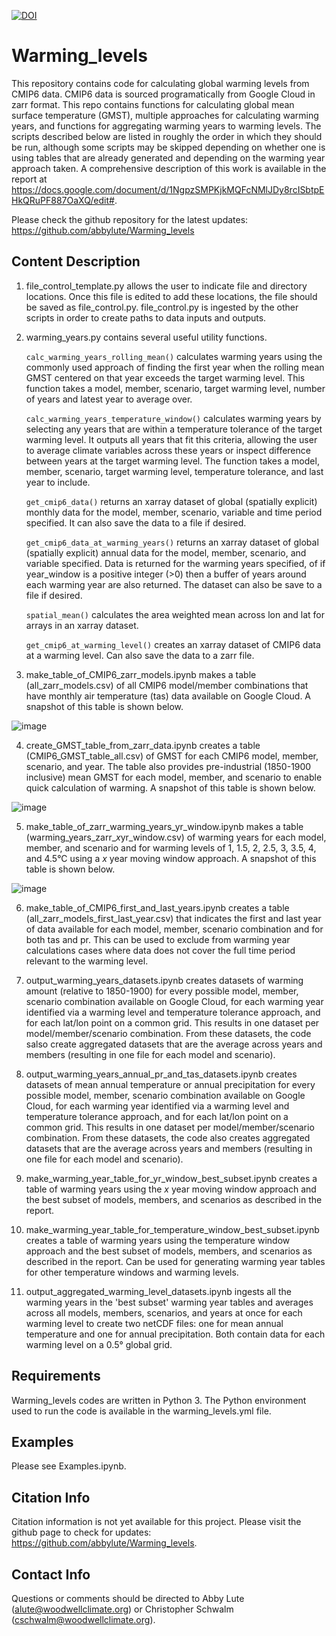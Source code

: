 [![DOI](https://zenodo.org/badge/DOI/10.5281/zenodo.11061678.svg)](https://doi.org/10.5281/zenodo.11061678)

# Warming_levels

This repository contains code for calculating global warming levels from CMIP6 data. CMIP6 data is sourced programatically from Google Cloud in zarr format. This repo contains functions for calculating global mean surface temperature (GMST), multiple approaches for calculating warming years, and functions for aggregating warming years to warming levels. The scripts described below are listed in roughly the order in which they should be run, although some scripts may be skipped depending on whether one is using tables that are already generated and depending on the warming year approach taken. A comprehensive description of this work is available in the report at https://docs.google.com/document/d/1NgpzSMPKjkMQFcNMlJDy8rcISbtpEHkQRuPF887OaXQ/edit#.

Please check the github repository for the latest updates:
https://github.com/abbylute/Warming_levels


## Content Description

1. file_control_template.py allows the user to indicate file and directory locations. Once this file is edited to add these locations, the file should be saved as file_control.py. file_control.py is ingested by the other scripts in order to create paths to data inputs and outputs.

2. warming_years.py contains several useful utility functions. 

   `calc_warming_years_rolling_mean()` calculates warming years using the commonly used approach of finding the first year when the rolling mean GMST centered on that year exceeds the target warming level. This function takes a model, member, scenario, target warming level, number of years and latest year to average over.

   `calc_warming_years_temperature_window()` calculates warming years by selecting any years that are within a temperature tolerance of the target warming level. It outputs all years that fit this criteria, allowing the user to average climate variables across these years or inspect difference between years at the target warming level. The function takes a model, member, scenario, target warming level, temperature tolerance, and last year to include.

   `get_cmip6_data()` returns an xarray dataset of global (spatially explicit) monthly data for the model, member, scenario, variable and time period specified. It can also save the data to a file if desired.

   `get_cmip6_data_at_warming_years()` returns an xarray dataset of global (spatially explicit) annual data for the model, member, scenario, and variable specified. Data is returned for the warming years specified, of if year_window is a positive integer (>0) then a buffer of years around each warming year are also returned. The dataset can also be save to a file if desired.

   `spatial_mean()` calculates the area weighted mean across lon and lat for arrays in an xarray dataset.

   `get_cmip6_at_warming_level()` creates an xarray dataset of CMIP6 data at a warming level. Can also save the data to a zarr file.

3. make_table_of_CMIP6_zarr_models.ipynb makes a table (all_zarr_models.csv) of all CMIP6 model/member combinations that have monthly air temperature (tas) data available on Google Cloud. A snapshot of this table is shown below.

![image](https://user-images.githubusercontent.com/30153868/209983992-b840c4c5-b640-4cba-a9d0-9f8d703c2661.png)


4. create_GMST_table_from_zarr_data.ipynb creates a table (CMIP6_GMST_table_all.csv) of GMST for each CMIP6 model, member, scenario, and year. The table also provides pre-industrial (1850-1900 inclusive) mean GMST for each model, member, and scenario to enable quick calculation of warming. A snapshot of this table is shown below.

![image](https://user-images.githubusercontent.com/30153868/209886751-b7b9e6bd-384b-44bb-a392-b65a195c4f1e.png)


5. make_table_of_zarr_warming_years_yr_window.ipynb makes a table (warming_years_zarr_*x*yr_window.csv) of warming years for each model, member, and scenario and for warming levels of 1, 1.5, 2, 2.5, 3, 3.5, 4, and 4.5°C using a *x* year moving window approach. A snapshot of this table is shown below.

![image](https://user-images.githubusercontent.com/30153868/209886602-d2ca2d0c-7e83-45bc-ab81-bbb964e8197d.png)



6. make_table_of_CMIP6_first_and_last_years.ipynb creates a table (all_zarr_models_first_last_year.csv) that indicates the first and last year of data available for each model, member, scenario combination and for both tas and pr. This can be used to exclude from warming year calculations cases where data does not cover the full time period relevant to the warming level.
 
7. output_warming_years_datasets.ipynb creates datasets of warming amount (relative to 1850-1900) for every possible model, member, scenario combination available on Google Cloud, for each warming year identified via a warming level and temperature tolerance approach, and for each lat/lon point on a common grid. This results in one dataset per model/member/scenario combination. From these datasets, the code salso create aggregated datasets that are the average across years and members (resulting in one file for each model and scenario).

8. output_warming_years_annual_pr_and_tas_datasets.ipynb creates datasets of mean annual temperature or annual precipitation for every possible model, member, scenario combination available on Google Cloud, for each warming year identified via a warming level and temperature tolerance approach, and for each lat/lon point on a common grid. This results in one dataset per model/member/scenario combination. From these datasets, the code also creates aggregated datasets that are the average across years and members (resulting in one file for each model and scenario).

9. make_warming_year_table_for_yr_window_best_subset.ipynb creates a table of warming years using the *x* year moving window approach and the best subset of models, members, and scenarios as described in the report.

10. make_warming_year_table_for_temperature_window_best_subset.ipynb creates a table of warming years using the temperature window approach and the best subset of models, members, and scenarios as described in the report. Can be used for generating warming year tables for other temperature windows and warming levels.

11. output_aggregated_warming_level_datasets.ipynb ingests all the warming years in the 'best subset' warming year tables and averages across all models, members, scenarios, and years at once for each warming level to create two netCDF files: one for mean annual temperature and one for annual precipitation. Both contain data for each warming level on a 0.5° global grid.


## Requirements
Warming_levels codes are written in Python 3. The Python environment used to run the code is available in the warming_levels.yml file.


## Examples
Please see Examples.ipynb.


## Citation Info
Citation information is not yet available for this project. Please visit the github page to check for updates: https://github.com/abbylute/Warming_levels.


## Contact Info
Questions or comments should be directed to Abby Lute (alute@woodwellclimate.org) or Christopher Schwalm (cschwalm@woodwellclimate.org).
